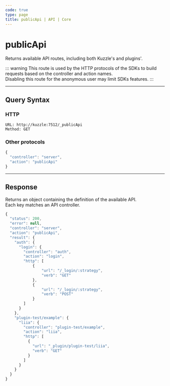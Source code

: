 ```yaml
---
code: true
type: page
title: publicApi | API | Core
---
```


# publicApi


Returns available API routes, including both Kuzzle's and plugins'.  

::: warning
This route is used by the HTTP protocols of the SDKs to build requests based on the controller and action names.  
Disabling this route for the anonymous user may limit SDKs features.
:::

---

## Query Syntax

### HTTP

```http
URL: http://kuzzle:7512/_publicApi
Method: GET
```

### Other protocols

```js
{
  "controller": "server",
  "action": "publicApi"
}
```

---

## Response

Returns an object containing the definition of the available API.  
Each key matches an API controller.


```js
{
  "status": 200,
  "error": null,
  "controller": "server",
  "action": "publicApi",
  "result": {
    "auth": {
      "login": {
        "controller": "auth",
        "action": "login",
        "http": [
            {
                "url": "/_login/:strategy",
                "verb": "GET"
            },
            {
                "url": "/_login/:strategy",
                "verb": "POST"
            }
        ]
      }
    },
    "plugin-test/example": {
      "liia": {
        "controller": "plugin-test/example",
        "action": "liia",
        "http": [
          {
            "url": "_plugin/plugin-test/liia",
            "verb": "GET"
          }
        ]
      }
    }
  }
}
```
